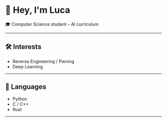 # 👋 Hey, I'm Luca

🎓 Computer Science student – AI curriculum

---

## 🛠️ Interests

- Reverse Engineering / Pwning  
- Deep Learning  

---

## 🧰 Languages

- Python  
- C / C++  
- Rust  

---
